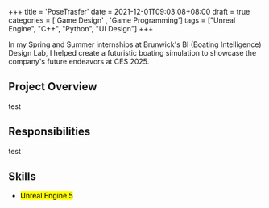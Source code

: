+++
title = 'PoseTrasfer'
date = 2021-12-01T09:03:08+08:00
draft = true
categories = ['Game Design' , 'Game Programming']
tags = ["Unreal Engine", "C++", "Python", "UI Design"]
+++

In my Spring and Summer internships at Brunwick's BI (Boating Intelligence) Design Lab, I helped create a futuristic boating simulation to showcase the company's future endeavors at CES 2025.

<!--more-->

## Project Overview
 test


## Responsibilities
test


## Skills
- <mark>Unreal Engine 5</mark> 


